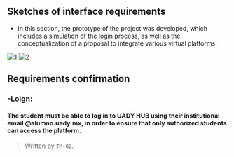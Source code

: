 ## Sketches of interface requirements
- In this section, the prototype of the project was developed, which includes a simulation of the login process, 
as well as the conceptualization of a proposal to integrate various virtual platforms.

![1](https://github.com/user-attachments/assets/e86f30de-65c8-45d9-a2f4-9d85480d5443)  ![2](https://github.com/user-attachments/assets/c23947aa-7023-438e-865f-6a633c14d909)
## Requirements confirmation
### -[Loign:][Login]
#### The student must be able to log in to UADY HUB using their institutional email @alumno.uady.mx, in order to ensure that only authorized students can access the platform.

>Written by `TM-02`. 

[Login]:https://github.com/Ozia112/Team-2-FSE-repo/blob/TM-06-branch/(C)Requirements/FunctionalRequirements.md#authentication-with-institutional-email
